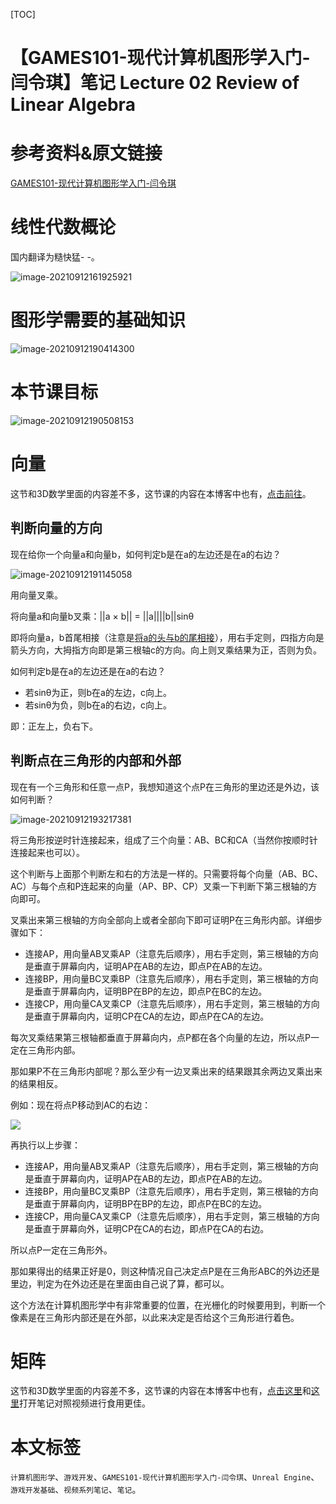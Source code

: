 [TOC]

# 【GAMES101-现代计算机图形学入门-闫令琪】笔记 Lecture 02 Review of Linear Algebra

# 参考资料&原文链接

[GAMES101-现代计算机图形学入门-闫令琪](https://www.bilibili.com/video/BV1X7411F744)

# 线性代数概论

国内翻译为糙快猛- -。

![image-20210912161925921](https://sin998-blog-image.oss-cn-beijing.aliyuncs.com/images/202109121619315.png)

# 图形学需要的基础知识

![image-20210912190414300](https://sin998-blog-image.oss-cn-beijing.aliyuncs.com/images/202109121904703.png)

# 本节课目标

![image-20210912190508153](https://sin998-blog-image.oss-cn-beijing.aliyuncs.com/images/202109121905353.png)

# 向量

这节和3D数学里面的内容差不多，这节课的内容在本博客中也有，[点击前往](https://www.cnblogs.com/sin998/p/15221246.html)。

## 判断向量的方向

现在给你一个向量a和向量b，如何判定b是在a的左边还是在a的右边？

![image-20210912191145058](https://sin998-blog-image.oss-cn-beijing.aliyuncs.com/images/202109121911875.png)

用向量叉乘。

将向量a和向量b叉乘：||a × b|| = ||a||||b||sinθ

即将向量a，b首尾相接（注意是[将a的头与b的尾相接](https://www.cnblogs.com/sin998/p/15221246.html#%E5%8F%89%E4%B9%98%E7%9A%84%E6%96%B9%E5%90%91)），用右手定则，四指方向是箭头方向，大拇指方向即是第三根轴c的方向。向上则叉乘结果为正，否则为负。

如何判定b是在a的左边还是在a的右边？

- 若sinθ为正，则b在a的左边，c向上。
- 若sinθ为负，则b在a的右边，c向上。

即：正左上，负右下。

## 判断点在三角形的内部和外部

现在有一个三角形和任意一点P，我想知道这个点P在三角形的里边还是外边，该如何判断？

![image-20210912193217381](https://sin998-blog-image.oss-cn-beijing.aliyuncs.com/images/202109121932115.png)

将三角形按逆时针连接起来，组成了三个向量：AB、BC和CA（当然你按顺时针连接起来也可以）。

这个判断与上面那个判断左和右的方法是一样的。只需要将每个向量（AB、BC、AC）与每个点和P连起来的向量（AP、BP、CP）叉乘一下判断下第三根轴的方向即可。

叉乘出来第三根轴的方向全部向上或者全部向下即可证明P在三角形内部。详细步骤如下：

- 连接AP，用向量AB叉乘AP（注意先后顺序），用右手定则，第三根轴的方向是垂直于屏幕向内，证明AP在AB的左边，即点P在AB的左边。
- 连接BP，用向量BC叉乘BP（注意先后顺序），用右手定则，第三根轴的方向是垂直于屏幕向内，证明BP在BP的左边，即点P在BC的左边。
- 连接CP，用向量CA叉乘CP（注意先后顺序），用右手定则，第三根轴的方向是垂直于屏幕向内，证明CP在CA的左边，即点P在CA的左边。

每次叉乘结果第三根轴都垂直于屏幕向内，点P都在各个向量的左边，所以点P一定在三角形内部。

那如果P不在三角形内部呢？那么至少有一边叉乘出来的结果跟其余两边叉乘出来的结果相反。

例如：现在将点P移动到AC的右边：

![](https://sin998-blog-image.oss-cn-beijing.aliyuncs.com/images/202109121953629.png)

再执行以上步骤：

- 连接AP，用向量AB叉乘AP（注意先后顺序），用右手定则，第三根轴的方向是垂直于屏幕向内，证明AP在AB的左边，即点P在AB的左边。
- 连接BP，用向量BC叉乘BP（注意先后顺序），用右手定则，第三根轴的方向是垂直于屏幕向内，证明BP在BP的左边，即点P在BC的左边。
- 连接CP，用向量CA叉乘CP（注意先后顺序），用右手定则，第三根轴的方向是垂直于屏幕向外，证明CP在CA的右边，即点P在CA的右边。

所以点P一定在三角形外。

那如果得出的结果正好是0，则这种情况自己决定点P是在三角形ABC的外边还是里边，判定为在外边还是在里面由自己说了算，都可以。

这个方法在计算机图形学中有非常重要的位置，在光栅化的时候要用到，判断一个像素是在三角形内部还是在外部，以此来决定是否给这个三角形进行着色。

# 矩阵

这节和3D数学里面的内容差不多，这节课的内容在本博客中也有，[点击这里](https://www.cnblogs.com/sin998/p/15228118.html)和[这里](https://www.cnblogs.com/sin998/p/15229522.html)打开笔记对照视频进行食用更佳。

# 本文标签

`计算机图形学`、`游戏开发`、`GAMES101-现代计算机图形学入门-闫令琪`、`Unreal Engine`、`游戏开发基础`、`视频系列笔记`、`笔记`。